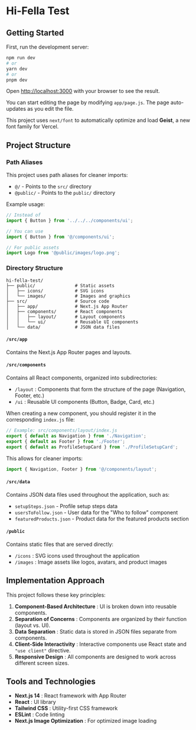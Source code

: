 # Hi-Fella Test

## Getting Started
First, run the development server:

```sh
npm run dev
# or
yarn dev
# or
pnpm dev
```

Open [http://localhost:3000](http://localhost:3000) with your browser to see the result.

You can start editing the page by modifying `app/page.js`. The page auto-updates as you edit the file.

This project uses `next/font` to automatically optimize and load **Geist**, a new font family for Vercel.

## Project Structure

### Path Aliases
This project uses path aliases for cleaner imports:

- `@/` - Points to the `src/` directory
- `@public/` - Points to the `public/` directory

Example usage:

```js
// Instead of
import { Button } from '../../../components/ui';

// You can use
import { Button } from '@/components/ui';

// For public assets
import Logo from '@public/images/logo.png';
```

### Directory Structure
```
hi-fella-test/
├── public/               # Static assets
│   ├── icons/            # SVG icons
│   └── images/           # Images and graphics
├── src/                  # Source code
│   ├── app/              # Next.js App Router
│   ├── components/       # React components
│   │   ├── layout/       # Layout components
│   │   └── ui/           # Reusable UI components
│   └── data/             # JSON data files
```

#### `/src/app`
Contains the Next.js App Router pages and layouts.

#### `/src/components`
Contains all React components, organized into subdirectories:

- `/layout` : Components that form the structure of the page (Navigation, Footer, etc.)
- `/ui` : Reusable UI components (Button, Badge, Card, etc.)

When creating a new component, you should register it in the corresponding `index.js` file:

```js
// Example: src/components/layout/index.js
export { default as Navigation } from './Navigation';
export { default as Footer } from './Footer';
export { default as ProfileSetupCard } from './ProfileSetupCard';
```

This allows for cleaner imports:

```js
import { Navigation, Footer } from '@/components/layout';
```

#### `/src/data`
Contains JSON data files used throughout the application, such as:

- `setupSteps.json` - Profile setup steps data
- `usersToFollow.json` - User data for the "Who to follow" component
- `featuredProducts.json` - Product data for the featured products section

#### `/public`
Contains static files that are served directly:

- `/icons` : SVG icons used throughout the application
- `/images` : Image assets like logos, avatars, and product images

## Implementation Approach
This project follows these key principles:

1. **Component-Based Architecture** : UI is broken down into reusable components.
2. **Separation of Concerns** : Components are organized by their function (layout vs. UI).
3. **Data Separation** : Static data is stored in JSON files separate from components.
4. **Client-Side Interactivity** : Interactive components use React state and `"use client"` directive.
5. **Responsive Design** : All components are designed to work across different screen sizes.

## Tools and Technologies
- **Next.js 14** : React framework with App Router
- **React** : UI library
- **Tailwind CSS** : Utility-first CSS framework
- **ESLint** : Code linting
- **Next.js Image Optimization** : For optimized image loading